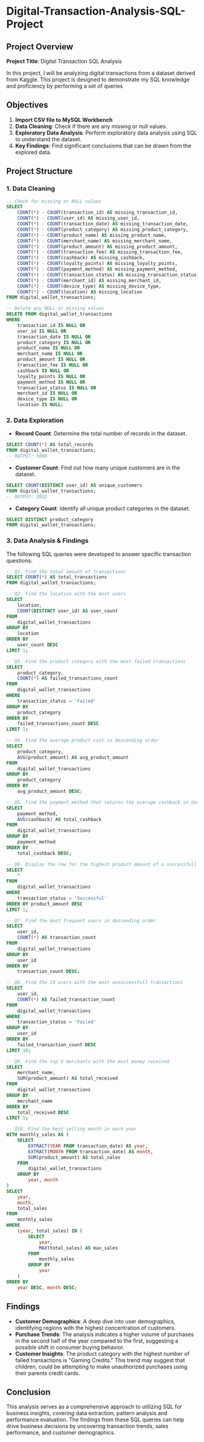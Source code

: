 # Digital-Transaction-Analysis-SQL-Project
## Project Overview

**Project Title**: Digital Transaction SQL Analysis

In this project, I will be analyzing digital transactions from a dataset derived from Kaggle. This project is designed to demonstrate my SQL knowledge and proficiency by performing a set of queries

## Objectives

1. **Import CSV file to MySQL Workbench**
2. **Data Cleaning**: Check if there are any missing or null values.
3. **Exploratory Data Analysis**: Perform exploratory data analysis using SQL to understand the dataset.
4. **Key Findings**: Find significant conclusions that can be drawn from the explored data.

## Project Structure

### 1. Data Cleaning
```sql
-- Check for missing or NULL values
SELECT
    COUNT(*) - COUNT(transaction_id) AS missing_transaction_id,
    COUNT(*) - COUNT(user_id) AS missing_user_id,
    COUNT(*) - COUNT(transaction_date) AS missing_transaction_date,
    COUNT(*) - COUNT(product_category) AS missing_product_category,
    COUNT(*) - COUNT(product_name) AS missing_product_name,
    COUNT(*) - COUNT(merchant_name) AS missing_merchant_name,
    COUNT(*) - COUNT(product_amount) AS missing_product_amount,
    COUNT(*) - COUNT(transaction_fee) AS missing_transaction_fee,
    COUNT(*) - COUNT(cashback) AS missing_cashback,
    COUNT(*) - COUNT(loyalty_points) AS missing_loyalty_points,
    COUNT(*) - COUNT(payment_method) AS missing_payment_method,
    COUNT(*) - COUNT(transaction_status) AS missing_transaction_status,
    COUNT(*) - COUNT(merchant_id) AS missing_merchant_id,
    COUNT(*) - COUNT(device_type) AS missing_device_type,
    COUNT(*) - COUNT(location) AS missing_location
FROM digital_wallet_transactions;
```

```sql
-- Delete any NULL or missing values
DELETE FROM digital_wallet_transactions
WHERE
    transaction_id IS NULL OR
    user_id IS NULL OR
    transaction_date IS NULL OR
    product_category IS NULL OR
    product_name IS NULL OR
    merchant_name IS NULL OR
    product_amount IS NULL OR
    transaction_fee IS NULL OR
    cashback IS NULL OR
    loyalty_points IS NULL OR
    payment_method IS NULL OR
    transaction_status IS NULL OR
    merchant_id IS NULL OR
    device_type IS NULL OR
    location IS NULL;
```

### 2. Data Exploration
- **Record Count**: Determine the total number of records in the dataset.
```sql
SELECT COUNT(*) AS total_records
FROM digital_wallet_transactions;
-- OUTPUT: 5000
```
- **Customer Count**: Find out how many unique customers are in the dataset.
```sql
SELECT COUNT(DISTINCT user_id) AS unique_customers
FROM digital_wallet_transactions;
-- OUTPUT: 3932
```
- **Category Count**: Identify all unique product categories in the dataset.
```sql
SELECT DISTINCT product_category
FROM digital_wallet_transactions;
```

### 3. Data Analysis & Findings

The following SQL queries were developed to answer specific transaction questions:

```sql
-- Q1. Find the total amount of transactions
SELECT COUNT(*) AS total_transactions
FROM digital_wallet_transactions;
```

```sql
-- Q2. Find the location with the most users
SELECT
    location,
    COUNT(DISTINCT user_id) AS user_count
FROM
    digital_wallet_transactions
GROUP BY
    location
ORDER BY
    user_count DESC
LIMIT 1;


```
```sql
-- Q3. Find the product category with the most failed transactions
SELECT
    product_category,
    COUNT(*) AS failed_transactions_count
FROM
    digital_wallet_transactions
WHERE
    transaction_status = 'Failed'
GROUP BY
    product_category
ORDER BY
    failed_transactions_count DESC
LIMIT 1;
```
```sql
-- Q4. Find the average product cost in descending order
SELECT
    product_category,
    AVG(product_amount) AS avg_product_amount
FROM
    digital_wallet_transactions
GROUP BY
    product_category
ORDER BY
    avg_product_amount DESC;
```
```sql
-- Q5. Find the payment method that returns the average cashback in descending order
SELECT
    payment_method,
    AVG(cashback) AS total_cashback
FROM
    digital_wallet_transactions
GROUP BY
    payment_method
ORDER BY
    total_cashback DESC;
```
```sql
-- Q6. Display the row for the highest product amount of a successfull transaction
SELECT 
    *
FROM
    digital_wallet_transactions
WHERE
    transaction_status = 'Successful'
ORDER BY product_amount DESC
LIMIT 1;
```
```sql
-- Q7. Find the most frequent users in descending order
SELECT
    user_id,
    COUNT(*) AS transaction_count
FROM
    digital_wallet_transactions
GROUP BY
    user_id
ORDER BY
    transaction_count DESC;
```
```sql
-- Q8. Find the 10 users with the most unsuccessfull transactions
SELECT
    user_id,
    COUNT(*) AS failed_transaction_count
FROM
    digital_wallet_transactions
WHERE
    transaction_status = 'Failed'
GROUP BY
    user_id
ORDER BY
    failed_transaction_count DESC
LIMIT 10;
```
```sql
-- Q9. Find the top 5 merchants with the most money received
SELECT
    merchant_name,
    SUM(product_amount) AS total_received
FROM
    digital_wallet_transactions
GROUP BY
    merchant_name
ORDER BY
    total_received DESC
LIMIT 5;
```
```sql
-- Q10. Find the best selling month in each year
WITH monthly_sales AS (
    SELECT
        EXTRACT(YEAR FROM transaction_date) AS year,
        EXTRACT(MONTH FROM transaction_date) AS month,
        SUM(product_amount) AS total_sales
    FROM
        digital_wallet_transactions
    GROUP BY
        year, month
)
SELECT
    year,
    month,
    total_sales
FROM
    monthly_sales
WHERE
    (year, total_sales) IN (
        SELECT
            year,
            MAX(total_sales) AS max_sales
        FROM
            monthly_sales
        GROUP BY
            year
    )
ORDER BY
    year DESC, month DESC;
```

## Findings

- **Customer Demographics**: A deep dive into user demographics, identifying regions with the highest concentration of customers.
- **Purchase Trends**: The analysis indicates a higher volume of purchases in the second half of the year compared to the first, suggesting a possible shift in consumer buying behavior.
- **Customer Insights**: The product category with the highest number of failed transactions is "Gaming Credits." This trend may suggest that children, could be attempting to make unauthorized purchases using their parents credit cards.

## Conclusion
This analysis serves as a comprehensive approach to utilizing SQL for business insights, covering data extraction, pattern analysis and performance evaluation. The findings from these SQL queries can help drive business decisions by uncovering transaction trends, sales performance, and customer demographics.

